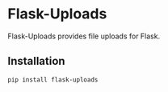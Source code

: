 # Flask-Uploads

Flask-Uploads provides file uploads for Flask.

## Installation

```sh
pip install flask-uploads
```
